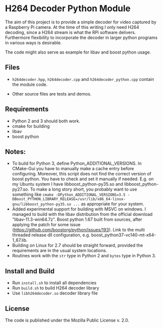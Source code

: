 H264 Decoder Python Module
==========================

The aim of this project is to provide a simple decoder for video
captured by a Raspberry Pi camera. At the time of this writing I only
need H264 decoding, since a H264 stream is what the RPi software 
delivers. Furthermore flexibility to incorporate the decoder in larger
python programs in various ways is desirable.

The code might also serve as example for libav and boost python usage.


Files
-----
* `h264decoder.hpp`, `h264decoder.cpp` and `h264decoder_python.cpp` contain the module code.

* Other source files are tests and demos.


Requirements
------------
* Python 2 and 3 should both work.
* cmake for building
* libav
* boost python


Notes:
------
* To build for Python 3, define Python_ADDITIONAL_VERSIONS. In CMake-Gui you have to manually make a cache entry before configuring. Moreover, this script does not find the correct version of boost python. You have to check and set it manually if needed. E.g. on my Ubuntu system I have libboost_python-py35.so and libboost_python-py27.so. To make a long story short, you probably want to use something like
```cmake -DPython_ADDITIONAL_VERSIONS=3.5 -DBoost_PYTHON_LIBRARY_RELEASE=/usr/lib/x86_64-linux-gnu/libboost_python-py35.so ...```
as appropriate for your system.
* Added experimental support for building with MSVC on windows. I managed to build with the libav distribution from the official download "libav-11.3-win64.7z". Boost python 1.67 built from sources, after applying the patch for some issue (https://github.com/boostorg/python/issues/193). Link to the multi threaded release dll configuration, e.g. boost_python37-vc140-mt-x64-1_67.lib. 
* Building on Linux for 2.7 should be straight forward, provided the requirements are in the usual system locations.
* Routines work with the ```str``` type in Python 2 and ```bytes``` type in Python 3.

Install and Build
-----------------
* Run ```install.sh``` to install all dependencies
* Run ```build.sh``` to build H264 decoder library
* Use ```libh264decoder.so``` decoder library file


License
-------
The code is published under the Mozilla Public License v. 2.0. 
